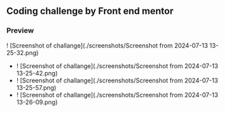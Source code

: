 
## Coding challenge by Front end mentor

### Preview

  ! [Screenshot of challange](./screenshots/Screenshot from 2024-07-13 13-25-32.png)
- ! [Screenshot of challange](./screenshots/Screenshot from 2024-07-13 13-25-42.png)
- ! [Screenshot of challange](./screenshots/Screenshot from 2024-07-13 13-25-57.png)
- ! [Screenshot of challange](./screenshots/Screenshot from 2024-07-13 13-26-09.png)
